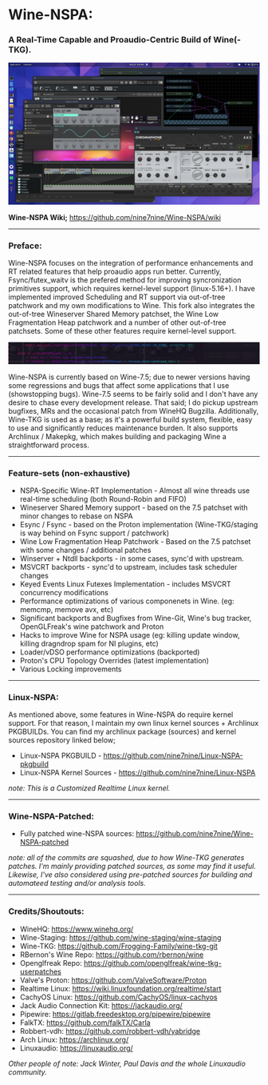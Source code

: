 # Wine-NSPA:
### A Real-Time Capable and Proaudio-Centric Build of Wine(-TKG).

![My Image](/examples/images/Wine-NSPA_desktop.png)

__Wine-NSPA Wiki;__ https://github.com/nine7nine/Wine-NSPA/wiki
_________________________

### Preface:

Wine-NSPA focuses on the integration of performance enhancements and RT related features that help proaudio apps run better. Currently, Fsync/futex_waitv is the prefered method for improving syncronization primitives support, which requires kernel-level support (linux-5.16+). I have implemented improved Scheduling and RT support via out-of-tree patchwork and my own modifications to Wine. This fork also integrates the out-of-tree Wineserver Shared Memory patchset, the Wine Low Fragmentation Heap patchwork and a number of other out-of-tree patchsets. Some of these other features require kernel-level support.

![](https://github.com/nine7nine/Wine-NSPA/blob/main/examples/images/terminal-banner.png)

Wine-NSPA is currently based on Wine-7.5; due to newer versions having some regressions and bugs that affect some applications that I use (showstopping bugs). Wine-7.5 seems to be fairly solid and I don't have any desire to chase every development release. That said; I do pickup upstream bugfixes, MRs and the occasional patch from WineHQ Bugzilla. Additionally, Wine-TKG is used as a base; as it's a powerful build system, flexible, easy to use and significantly reduces maintenance burden. It also supports Archlinux / Makepkg, which makes building and packaging Wine a straightforward process.
_________________________

### Feature-sets (non-exhaustive)

* NSPA-Specific Wine-RT Implementation - Almost all wine threads use real-time scheduling (both Round-Robin and FIFO)
* Wineserver Shared Memory support - based on the 7.5 patchset with minor changes to rebase on NSPA
* Esync / Fsync - based on the Proton implementation (Wine-TKG/staging is way behind on Fsync support / patchwork)
* Wine Low Fragmentation Heap Patchwork - Based on the 7.5 patchset with some changes / additional patches
* Winserver + Ntdll backports - in some cases, sync'd with upstream.
* MSVCRT backports - sync'd to upstream, includes task scheduler changes
* Keyed Events Linux Futexes Implementation - includes MSVCRT concurrency modifications
* Performance optimizations of various componenets in Wine. (eg: memcmp, memove avx, etc)
* Significant backports and Bugfixes from Wine-Git, Wine's bug tracker, OpenGLFreak's wine patchwork and Proton
* Hacks to improve Wine for NSPA usage (eg: killing update window, killing dragndrop spam for NI plugins, etc)
* Loader/vDSO performance optimizations (backported)
* Proton's CPU Topology Overrides (latest implementation)
* Various Locking improvements
_________________________

### Linux-NSPA:

As mentioned above, some features in Wine-NSPA do require kernel support. For that reason, I maintain my own linux kernel sources + Archlinux 
PKGBUILDs. You can find my archlinux package (sources) and kernel sources repository linked below;

* Linux-NSPA PKGBUILD - https://github.com/nine7nine/Linux-NSPA-pkgbuild
* Linux-NSPA Kernel Sources - https://github.com/nine7nine/Linux-NSPA

_note: This is a Customized Realtime Linux kernel._
_________________________

### Wine-NSPA-Patched: 

* Fully patched wine-NSPA sources: https://github.com/nine7nine/Wine-NSPA-patched

_note: all of the commits are squashed, due to how Wine-TKG generates patches. I'm mainly providing patched sources, as some may find it useful. 
Likewise, I've also considered using pre-patched sources for building and automateed testing and/or analysis tools._
_________________________

### Credits/Shoutouts:

* WineHQ: https://www.winehq.org/
* Wine-Staging: https://github.com/wine-staging/wine-staging
* Wine-TKG: https://github.com/Frogging-Family/wine-tkg-git
* RBernon's Wine Repo: https://github.com/rbernon/wine
* Openglfreak Repo: https://github.com/openglfreak/wine-tkg-userpatches
* Valve's Proton: https://github.com/ValveSoftware/Proton
* Realtime Linux: https://wiki.linuxfoundation.org/realtime/start
* CachyOS Linux: https://github.com/CachyOS/linux-cachyos 
* Jack Audio Connection Kit: https://jackaudio.org/
* Pipewire: https://gitlab.freedesktop.org/pipewire/pipewire
* FalkTX: https://github.com/falkTX/Carla
* Robbert-vdh: https://github.com/robbert-vdh/yabridge
* Arch Linux: https://archlinux.org/
* Linuxaudio: https://linuxaudio.org/

_Other people of note: Jack Winter, Paul Davis and the whole Linuxaudio community._
